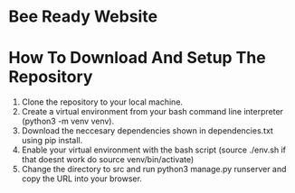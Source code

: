 # Bee Ready Website

# How To Download And Setup The Repository

1. Clone the repository to your local machine.
2. Create a virtual environment from your bash command line interpreter (python3 -m venv venv).
3. Download the neccesary dependencies shown in dependencies.txt using pip install.
4. Enable your virtual environment with the bash script (source ./env.sh if that doesnt work do source venv/bin/activate)
5. Change the directory to src and run python3 manage.py runserver and copy the URL into your browser.
